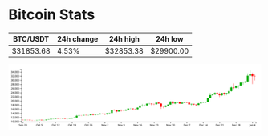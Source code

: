 # Bitcoin Stats

BTC/USDT|24h change|24h high|24h low|
|---|---|---|---|
|$31853.68|4.53%|$32853.38|$29900.00|

<img src="./chart.svg">
